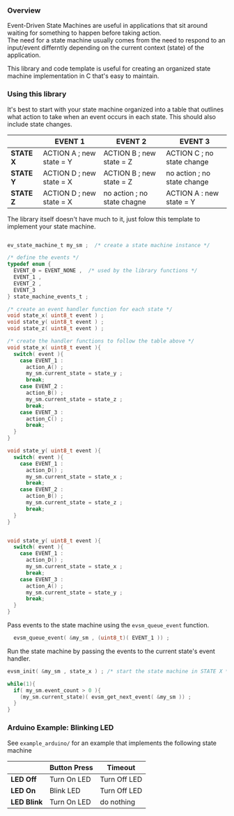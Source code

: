 
### Overview 

Event-Driven State Machines are useful in applications that sit around waiting for something to happen before taking action.  
The need for a state machine usually comes from the need to respond to an input/event differntly depending on the current context (state) of the application.

This library and code template is useful for creating an organized state machine implementation in C that's easy to maintain.

### Using this library

It's best to start with your state machine organized into a table that outlines what action to take when an event occurs in each state. This should also include state changes.

|  | EVENT 1 | EVENT 2 | EVENT 3 |   
|---|---|---|---|  
| **STATE X** | ACTION A ; new state = Y | ACTION B ; new state = Z  | ACTION C ; no state change |  
| **STATE Y** | ACTION D ; new state = X | ACTION B ; new state = Z | no action ; no state change |
| **STATE Z** | ACTION D ; new state = X | no action ; no state chagne | ACTION A : new state = Y |  

The library itself doesn't have much to it, just folow this template to implement your state machine.

```c

ev_state_machine_t my_sm ;  /* create a state machine instance */

/* define the events */
typedef enum {
  EVENT_0 = EVENT_NONE ,  /* used by the library functions */
  EVENT_1 , 
  EVENT_2 , 
  EVENT_3 
} state_machine_events_t ;

/* create an event handler function for each state */
void state_x( uint8_t event ) ;
void state_y( uint8_t event ) ;
void state_z( uint8_t event ) ;

/* create the handler functions to follow the table above */
void state_x( uint8_t event ){
  switch( event ){
    case EVENT_1 :
      action_A() ;
      my_sm.current_state = state_y ;
      break; 
    case EVENT_2 : 
      action_B() ;
      my_sm.current_state = state_z ;
      break; 
    case EVENT_3 : 
      action_C() ;
      break; 
  }
}

void state_y( uint8_t event ){
  switch( event ){
    case EVENT_1 :
      action_D() ;
      my_sm.current_state = state_x ;
      break; 
    case EVENT_2 : 
      action_B() ;
      my_sm.current_state = state_z ;
      break; 
  }
}


void state_y( uint8_t event ){
  switch( event ){
    case EVENT_1 :
      action_D() ;
      my_sm.current_state = state_x ;
      break; 
    case EVENT_3 : 
      action_A() ;
      my_sm.current_state = state_y ;
      break; 
  }
}
```
Pass events to the state machine using the `evsm_queue_event` function.  
```c
  evsm_queue_event( &my_sm , (uint8_t)( EVENT_1 )) ;  
```
Run the state machine by passing the events to the current state's event handler.
```c 
evsm_init( &my_sm , state_x ) ; /* start the state machine in STATE X */

while(1){
  if( my_sm.event_count > 0 ){
    (my_sm.current_state)( evsm_get_next_event( &my_sm )) ; 
  }
}
```

### Arduino Example: Blinking LED

See `example_arduino/` for an example that implements the following state machine 

|  | Button Press | Timeout |   
|---|---|---|  
| **LED Off** | Turn On LED | Turn Off LED  |  
| **LED On** | Blink LED | Turn Off LED |
| **LED Blink** | Turn On LED | do nothing |  
